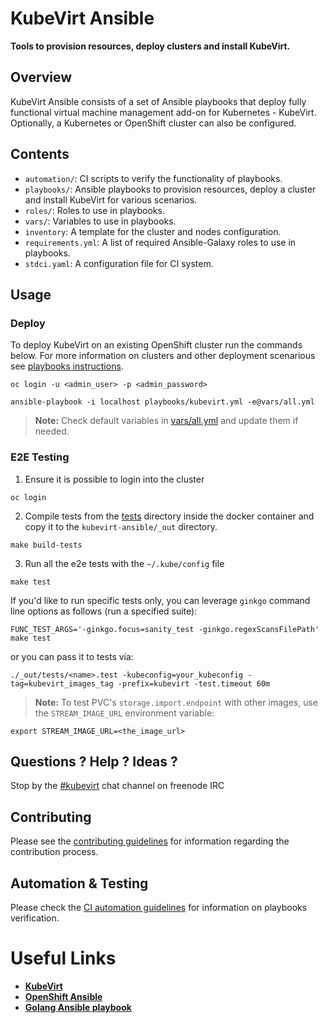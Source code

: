 # KubeVirt Ansible

__Tools to provision resources, deploy clusters and install KubeVirt.__

## Overview

KubeVirt Ansible consists of a set of Ansible playbooks that deploy fully functional virtual machine management add-on for Kubernetes - KubeVirt. Optionally, a Kubernetes or OpenShift cluster can also be configured.

## Contents

* `automation/`: CI scripts to verify the functionality of playbooks.
* `playbooks/`: Ansible playbooks to provision resources, deploy a cluster and install KubeVirt for various scenarios.
* `roles/`: Roles to use in playbooks.
* `vars/`: Variables to use in playbooks.
* `inventory`: A template for the cluster and nodes configuration.
* `requirements.yml`: A list of required Ansible-Galaxy roles to use in playbooks.
* `stdci.yaml`: A configuration file for CI system.

## Usage

### Deploy
To deploy KubeVirt on an existing OpenShift cluster run the commands below. For more information on clusters and other deployment scenarious see [playbooks instructions](./playbooks/README.md).

```
oc login -u <admin_user> -p <admin_password>

ansible-playbook -i localhost playbooks/kubevirt.yml -e@vars/all.yml
```
>**Note:** Check default variables in [vars/all.yml](./vars/all.yml) and update them if needed.

### E2E Testing

1. Ensure it is possible to login into the cluster

```
oc login
```

2. Compile tests from the [tests](./tests) directory inside the docker container and copy it to the `kubevirt-ansible/_out` directory.
```
make build-tests
```

3. Run all the e2e tests with the `~/.kube/config` file

```
make test
```

If you'd like to run specific tests only, you can leverage `ginkgo`
command line options as follows (run a specified suite):

```
FUNC_TEST_ARGS='-ginkgo.focus=sanity_test -ginkgo.regexScansFilePath' make test
```


or you can pass it to tests via:
```
./_out/tests/<name>.test -kubeconfig=your_kubeconfig -tag=kubevirt_images_tag -prefix=kubevirt -test.timeout 60m
```

>**Note:** To test PVC's `storage.import.endpoint` with other images, use the `STREAM_IMAGE_URL` environment variable:
```
export STREAM_IMAGE_URL=<the_image_url>
```

## Questions ? Help ? Ideas ?

Stop by the [#kubevirt](https://webchat.freenode.net/?channels=kubevirt) chat channel on freenode IRC

## Contributing

Please see the [contributing guidelines](./CONTRIBUTING.md) for information regarding the contribution process.

## Automation & Testing

Please check the [CI automation guidelines](./automation/README.md) for information on playbooks verification.

# Useful Links
- [**KubeVirt**](https://github.com/kubevirt/kubevirt)
- [**OpenShift Ansible**][openshift-ansible-project]
- [**Golang Ansible playbook**](https://github.com/jlund/ansible-go)

[openshift-ansible-project]: https://github.com/openshift/openshift-ansible
